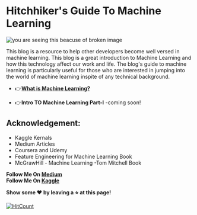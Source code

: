 # Hitchhiker's Guide To Machine Learning

![you are seeing this beacuse of broken image](https://github.com/aryanc55/hitchhikersGuideToMachineLearning/blob/master/assests/push1.webp)

This blog is a resource to help other developers become well versed in machine learning.
This blog is a great introduction to Machine Learning and how this technology affect our work and life. The blog's guide to machine learning is particularly useful for those who are interested in jumping into the world of machine learning inspite of any technical background.


 - :point_right:[**What is Machine Learning?**](https://medium.com/@aryanc55/what-is-machine-learning-60ec74f85d7)
 
 - :point_right:**Intro TO Machine Learning Part-I** -coming soon!
 
 




## Acknowledgement:
-  Kaggle Kernals
-  Medium Articles
-  Coursera and Udemy
-  Feature Engineering for Machine Learning Book
-  McGrawHill - Machine Learning -Tom Mitchell Book






**Follow Me On [Medium](https://medium.com/@aryanc55)** </br>
**Follow Me On [Kaggle](https://www.kaggle.com/aryanc55)** </br>


**Show some :heart: by leaving a :star: at this page!** 

[![HitCount](http://hits.dwyl.com/aryanc55/https://githubcom/aryanc55/hitchhikersGuideToMachineLearning.svg)](http://hits.dwyl.com/aryanc55/https://githubcom/aryanc55/hitchhikersGuideToMachineLearning)
